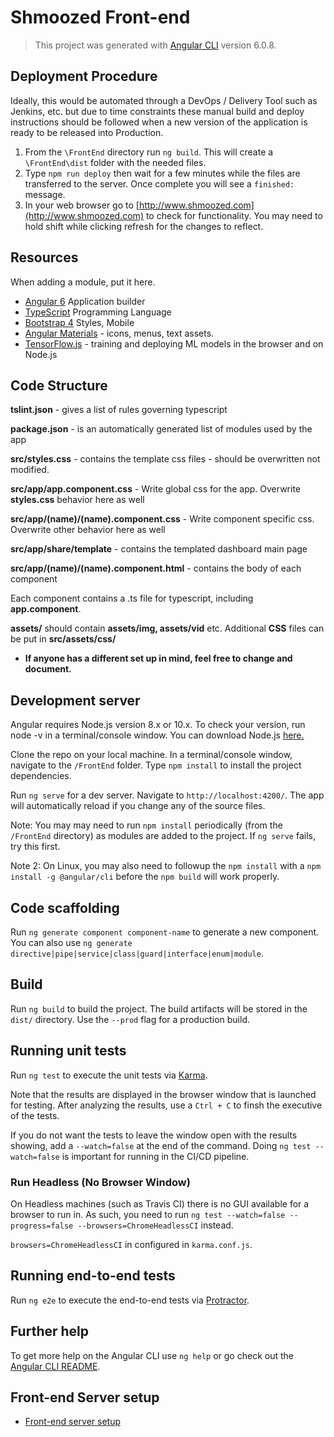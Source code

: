 # Shmoozed Front-end

> This project was generated with [Angular CLI](https://github.com/angular/angular-cli) version 6.0.8.

## Deployment Procedure

Ideally, this would be automated through a DevOps / Delivery Tool such as Jenkins, etc. but due to
time constraints these manual build and deploy instructions should be followed when a new version
of the application is ready to be released into Production.

1. From the `\FrontEnd` directory run `ng build`. This will create a `\FrontEnd\dist` folder with the needed files.
2. Type `npm run deploy` then wait for a few minutes while the files are transferred to the server. Once complete you will see a `finished:` message. 
3. In your web browser go to [http://www.shmoozed.com](http://www.shmoozed.com) to check for functionality. You may need to hold shift while clicking refresh for the changes to reflect.

## Resources
When adding a module, put it here.
  - [Angular 6](https://angular.io/) Application builder
  - [TypeScript](https://www.typescriptlang.org/) Programming Language
  - [Bootstrap 4](http://getbootstrap.com/) Styles, Mobile
  - [Angular Materials](https://material.angular.io/) - icons, menus, text assets.
  - [TensorFlow.js](https://js.tensorflow.org/) - training and deploying ML models in the browser and on Node.js

## Code Structure
**tslint.json** - gives a list of rules governing typescript

**package.json** - is an automatically generated list of modules used by the app

**src/styles.css** - contains the template css files - should be overwritten not modified.

**src/app/app.component.css** - Write global css for the app. Overwrite **styles.css** behavior here as well

**src/app/(name)/(name).component.css** - Write component specific css. Overwrite other behavior here as well

**src/app/share/template** - contains the templated dashboard main page 

**src/app/(name)/(name).component.html** - contains the body of each component

Each component contains a .ts file for typescript, including **app.component**. 

**assets/** should contain **assets/img, assets/vid** etc. Additional **CSS** files can be put in **src/assets/css/**

 - **If anyone has a different set up in mind, feel free to change and document.**

## Development server

Angular requires Node.js version 8.x or 10.x. To check your version, run node -v in a terminal/console window. You can download Node.js [here.](https://nodejs.org/en/)

Clone the repo on your local machine. In a terminal/console window, navigate to the `/FrontEnd` folder. Type `npm install` to install the project dependencies.

Run `ng serve` for a dev server. Navigate to `http://localhost:4200/`. The app will automatically reload if you change any of the source files.

Note: You may may need to run `npm install` periodically (from the `/FrontEnd` directory) as modules are added to the project. If `ng serve` fails, try this first.

Note 2: On Linux, you may also need to followup the `npm install` with a `npm install -g @angular/cli` before the `npm build` will work properly.

## Code scaffolding

Run `ng generate component component-name` to generate a new component. You can also use `ng generate directive|pipe|service|class|guard|interface|enum|module`.

## Build

Run `ng build` to build the project. The build artifacts will be stored in the `dist/` directory. Use the `--prod` flag for a production build.

## Running unit tests

Run `ng test` to execute the unit tests via [Karma](https://karma-runner.github.io).

Note that the results are displayed in the browser window that is launched for testing. After analyzing the results, use a `Ctrl + C` to finsh the executive of the tests.

If you do not want the tests to leave the window open with the results showing, add a `--watch=false` at the end of the command. Doing `ng test --watch=false` is important for running in the CI/CD pipeline.

### Run Headless (No Browser Window)

On Headless machines (such as Travis CI) there is no GUI available for a browser to run in. As such, you need to run 
`ng test --watch=false --progress=false --browsers=ChromeHeadlessCI` instead.

`browsers=ChromeHeadlessCI` in configured in `karma.conf.js`.


## Running end-to-end tests

Run `ng e2e` to execute the end-to-end tests via [Protractor](http://www.protractortest.org/).

## Further help

To get more help on the Angular CLI use `ng help` or go check out the [Angular CLI README](https://github.com/angular/angular-cli/blob/master/README.md).

## Front-end Server setup

* [Front-end server setup](/Docs/Hosting.md#Front-end)
